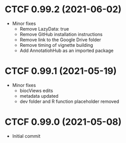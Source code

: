 # CTCF 0.99.2 (2021-06-02)
- Minor fixes
  + Remove LazyData: true
  + Remove GitHub installation instructions
  + Remove link to the Google Drive folder
  + Remove timing of vignette building
  + Add AnnotatiohHub as an imported package

# CTCF 0.99.1 (2021-05-19)
- Minor fixes
  + biocViews edits
  + metadata updated
  + dev folder and R function placeholder removed

# CTCF 0.99.0 (2021-05-08)
- Initial commit
